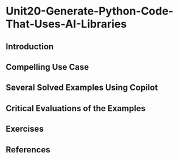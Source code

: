 #  Unit20-Generate-Python-Code-That-Uses-AI-Libraries
## Introduction
## Compelling Use Case
## Several Solved Examples Using Copilot
## Critical Evaluations of the Examples
## Exercises
## References
